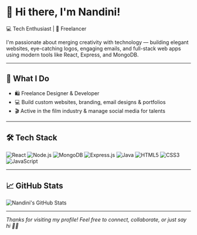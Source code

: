 # 👋 Hi there, I'm Nandini!

💻 Tech Enthusiast | 🎨 Freelancer

I'm passionate about merging creativity with technology — building elegant websites, eye-catching logos, engaging emails, and full-stack web apps using modern tools like React, Express, and MongoDB.

---

## 💼 What I Do

- 🛍️ Freelance Designer & Developer  
- 💻 Build custom websites, branding, email designs & portfolios  
- 🎬 Active in the film industry & manage social media for talents

---

## 🛠️ Tech Stack

![React](https://img.shields.io/badge/-React-61DAFB?logo=react&logoColor=white&style=flat)
![Node.js](https://img.shields.io/badge/-Node.js-339933?logo=node.js&logoColor=white&style=flat)
![MongoDB](https://img.shields.io/badge/-MongoDB-47A248?logo=mongodb&logoColor=white&style=flat)
![Express.js](https://img.shields.io/badge/-Express-black?logo=express&logoColor=white&style=flat)
![Java](https://img.shields.io/badge/-Java-007396?logo=java&logoColor=white&style=flat)
![HTML5](https://img.shields.io/badge/-HTML5-E34F26?logo=html5&logoColor=white&style=flat)
![CSS3](https://img.shields.io/badge/-CSS3-1572B6?logo=css3&logoColor=white&style=flat)
![JavaScript](https://img.shields.io/badge/-JavaScript-F7DF1E?logo=javascript&logoColor=black&style=flat)

---

## 📈 GitHub Stats

![Nandini's GitHub Stats](https://github-readme-stats.vercel.app/api?username=Nandini0826&show_icons=true&theme=radical)

---

_Thanks for visiting my profile! Feel free to connect, collaborate, or just say hi 💬✨_
